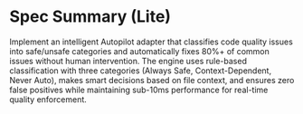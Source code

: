 # Spec Summary (Lite)

Implement an intelligent Autopilot adapter that classifies code quality issues into safe/unsafe categories and automatically fixes 80%+ of common issues without human intervention. The engine uses rule-based classification with three categories (Always Safe, Context-Dependent, Never Auto), makes smart decisions based on file context, and ensures zero false positives while maintaining sub-10ms performance for real-time quality enforcement.